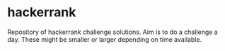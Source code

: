 # hackerrank
Repository of hackerrank challenge solutions.
Aim is to do a challenge a day. These might be smaller or larger depending on time available.
